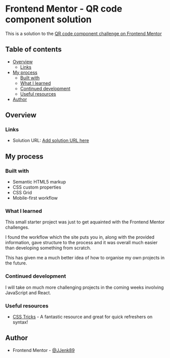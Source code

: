 # Frontend Mentor - QR code component solution

This is a solution to the [QR code component challenge on Frontend Mentor](https://www.frontendmentor.io/challenges/qr-code-component-iux_sIO_H)

## Table of contents

-   [Overview](#overview)
    -   [Links](#links)
-   [My process](#my-process)
    -   [Built with](#built-with)
    -   [What I learned](#what-i-learned)
    -   [Continued development](#continued-development)
    -   [Useful resources](#useful-resources)
-   [Author](#author)

## Overview

### Links

-   Solution URL: [Add solution URL here](https://your-solution-url.com)

## My process

### Built with

-   Semantic HTML5 markup
-   CSS custom properties
-   CSS Grid
-   Mobile-first workflow

### What I learned

This small starter project was just to get aquainted with the Frontend Mentor challenges.

I found the workflow which the site puts you in, along with the provided information, gave structure to the process and it was overall much easier than developing something from scratch.

This has given me a much better idea of how to organise my own projects in the future.

### Continued development

I will take on much more challenging projects in the coming weeks involving JavaScript and React.

### Useful resources

-   [CSS Tricks](https://css-tricks.com) - A fantastic resource and great for quick refreshers on syntax!

## Author

-   Frontend Mentor - [@JJenk89](https://www.frontendmentor.io/profile/JJenk89)
